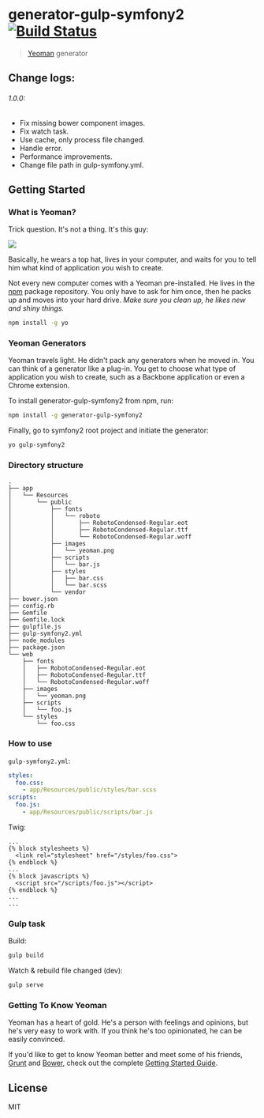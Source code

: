 # generator-gulp-symfony2 [![Build Status](https://secure.travis-ci.org/vn38minhtran/generator-gulp-symfony2.png?branch=master)](https://travis-ci.org/vn38minhtran/generator-gulp-symfony2)

> [Yeoman](http://yeoman.io) generator

## Change logs:

###### 1.0.0:

- Fix missing bower component images.
- Fix watch task.
- Use cache, only process file changed.
- Handle error.
- Performance improvements.
- Change file path in gulp-symfony.yml.

## Getting Started

### What is Yeoman?

Trick question. It's not a thing. It's this guy:

![](http://i.imgur.com/JHaAlBJ.png)

Basically, he wears a top hat, lives in your computer, and waits for you to tell him what kind of application you wish to create.

Not every new computer comes with a Yeoman pre-installed. He lives in the [npm](https://npmjs.org) package repository. You only have to ask for him once, then he packs up and moves into your hard drive. *Make sure you clean up, he likes new and shiny things.*

```bash
npm install -g yo
```

### Yeoman Generators

Yeoman travels light. He didn't pack any generators when he moved in. You can think of a generator like a plug-in. You get to choose what type of application you wish to create, such as a Backbone application or even a Chrome extension.

To install generator-gulp-symfony2 from npm, run:

```bash
npm install -g generator-gulp-symfony2
```

Finally, go to symfony2 root project and initiate the generator:

```bash
yo gulp-symfony2
```

### Directory structure
```
.
├── app
│   └── Resources
│       └── public
│           ├── fonts
│           │   └── roboto
│           │       ├── RobotoCondensed-Regular.eot
│           │       ├── RobotoCondensed-Regular.ttf
│           │       └── RobotoCondensed-Regular.woff
│           ├── images
│           │   └── yeoman.png
│           ├── scripts
│           │   └── bar.js
│           ├── styles
│           │   ├── bar.css
│           │   └── bar.scss
│           └── vendor
├── bower.json
├── config.rb
├── Gemfile
├── Gemfile.lock
├── gulpfile.js
├── gulp-symfony2.yml
├── node_modules
├── package.json
└── web
    ├── fonts
    │   ├── RobotoCondensed-Regular.eot
    │   ├── RobotoCondensed-Regular.ttf
    │   └── RobotoCondensed-Regular.woff
    ├── images
    │   └── yeoman.png
    ├── scripts
    │   └── foo.js
    └── styles
        └── foo.css
```

### How to use

`gulp-symfony2.yml`:

```yml
styles:
  foo.css:
    - app/Resources/public/styles/bar.scss
scripts:
  foo.js:
    - app/Resources/public/scripts/bar.js
```

Twig:

```
...
{% block stylesheets %}
  <link rel="stylesheet" href="/styles/foo.css">
{% endblock %}
...
{% block javascripts %}
  <script src="/scripts/foo.js"></script>
{% endblock %}
...
...
```

### Gulp task
Build:
```bash
gulp build
```

Watch & rebuild file changed (dev):
```bash
gulp serve
```

### Getting To Know Yeoman

Yeoman has a heart of gold. He's a person with feelings and opinions, but he's very easy to work with. If you think he's too opinionated, he can be easily convinced.

If you'd like to get to know Yeoman better and meet some of his friends, [Grunt](http://gruntjs.com) and [Bower](http://bower.io), check out the complete [Getting Started Guide](https://github.com/yeoman/yeoman/wiki/Getting-Started).

## License

MIT
